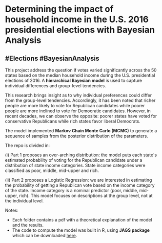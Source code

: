 # Determining the impact of household income in the U.S. 2016 presidential elections with Bayesian Analysis
## #Elections #BayesianAnalysis

This project address the question if votes varied significantly across the 50 states based on the median household income 
during the U.S. presidential elections of 2016. A **hierarchical Bayesian model** is used to capture individual differences and group-level tendencies. 

This research brings insight as to why individual preferences could differ from the group-level tendencies. 
Accordingly, it has been noted that richer people are more likely to vote for Republican candidates while poorer people are more inclined to vote for Democratic candidates.  However, in recent decades, we can observe the opposite: poorer states have voted for conservative Republicans while rich states favor liberal Democrats. 

The model implemented **Markov Chain Monte Carlo (MCMC)** to generate a sequence of samples from the posterior distribution of the parameters. 

The repo is divided in:

(i) Part 1 proposes an over-arching distribution: the model puts each state's estimated probability of voting for the Republican candidate 
under a distribution of state income categories. State income categories were classified as poor, middle, mid-upper and rich. 

(ii) Part 2 proposes a Logistic Regression: we are interested in estimating the probability of getting a Republican vote based on the income category of the state. Income category is a nominal predictor (poor, middle, mid-upper, rich). This model focuses on descriptions at the group level, not at the individual 
level. 

Notes:
- Each folder contains a pdf with a theoretical explanation of the model and the results. 
- The code to compute the model was built in R, using **JAGS package** which can be downloaded [here](https://sourceforge.net/projects/mcmc-jags/files/JAGS/4.x/Mac%20OS%20X/JAGS-4.3.0.dmg/download).
